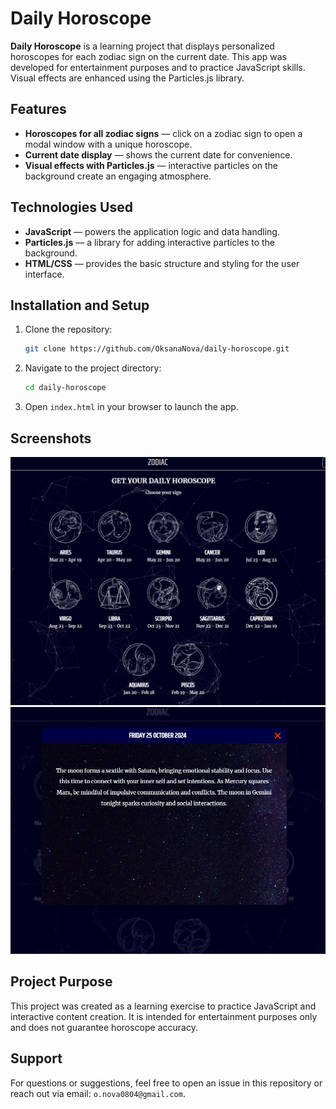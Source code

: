 # Daily Horoscope

**Daily Horoscope** is a learning project that displays personalized horoscopes for each zodiac sign on the current date. This app was developed for entertainment purposes and to practice JavaScript skills. Visual effects are enhanced using the Particles.js library.

## Features

- **Horoscopes for all zodiac signs** — click on a zodiac sign to open a modal window with a unique horoscope.
- **Current date display** — shows the current date for convenience.
- **Visual effects with Particles.js** — interactive particles on the background create an engaging atmosphere.

## Technologies Used

- **JavaScript** — powers the application logic and data handling.
- **Particles.js** — a library for adding interactive particles to the background.
- **HTML/CSS** — provides the basic structure and styling for the user interface.

## Installation and Setup

1. Clone the repository:
    ```bash
    git clone https://github.com/OksanaNova/daily-horoscope.git
    ```
2. Navigate to the project directory:
    ```bash
    cd daily-horoscope
    ```
3. Open `index.html` in your browser to launch the app.

## Screenshots

![To-Do List](./screenshots/screenshot1.png)
![To-Do List](./screenshots/screenshot2.png)

## Project Purpose

This project was created as a learning exercise to practice JavaScript and interactive content creation. It is intended for entertainment purposes only and does not guarantee horoscope accuracy.

## Support

For questions or suggestions, feel free to open an issue in this repository or reach out via email: `o.nova0804@gmail.com`.

